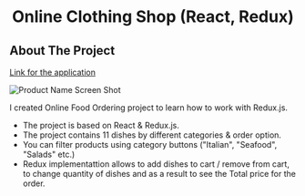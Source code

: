 <h1 align="center">Online Clothing Shop (React, Redux)</h1>

<!-- ABOUT THE PROJECT -->
## About The Project

[Link for the application](https://alesya-superfin-online-clothing-shop.netlify.app/)

![Product Name Screen Shot](https://github.com/AlesyaSuperfin/online-clothing-shop/commit/c88badbed63fb44360b48ee5d8b2b003172bf2ce#diff-2d645ac2ce5c9541b4e21e2f23c8589dc54b16b24723adc8ec6dfc61e1d8561c:~:text=Screenshot%201.-,png,-Screenshot%202.png)

I created Online Food Ordering project to learn how to work with Redux.js.

* The project is based on React & Redux.js.
* The project contains 11 dishes by different categories & order option.
* You can filter products using category buttons ("Italian", "Seafood", "Salads" etc.)
* Redux implementattion allows to add dishes to cart / remove from cart, to change quantity of dishes and as a result to see the Total price for the order.

